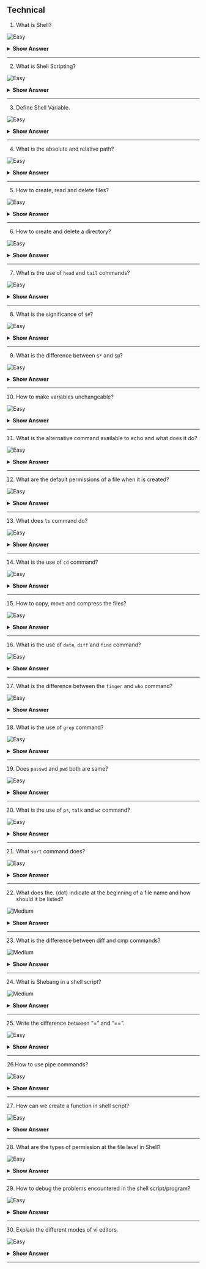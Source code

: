 ## Technical

1. What is Shell?

![Easy](https://github.com/revaturelabs/interviewquestions/blob/dev/ComplexityTags/simple%20(2).svg)

<details> <summary> <b> Show Answer </b> </summary>

<blockquote> 
    
- Shell is a command interpreter, which interprets the command given by the user to the kernel. 
- It is an interface between a user and an operating system.

</blockquote>

</details>

---

2. What is Shell Scripting?

![Easy](https://github.com/revaturelabs/interviewquestions/blob/dev/ComplexityTags/simple%20(2).svg)

<details> <summary> <b> Show Answer </b> </summary>

<blockquote> 

Shell scripting is a series or sequence of UNIX commands written in a plain text file. We used to give a list of UNIX commands like a to-do list in a file to execute it.

</blockquote>

</details>

---

3. Define Shell Variable.

![Easy](https://github.com/revaturelabs/interviewquestions/blob/dev/ComplexityTags/simple%20(2).svg)

<details> <summary> <b> Show Answer </b> </summary>

<blockquote> 

Shell variable forms the core part of a shell script or program. The variable allows the shell to manipulate the stored information within a shell program. It is generally stored as a string variable. 

</blockquote>

</details>

---

4. What is the absolute and relative path?

![Easy](https://github.com/revaturelabs/interviewquestions/blob/dev/ComplexityTags/simple%20(2).svg)

<details> <summary> <b> Show Answer </b> </summary>

<blockquote> 

- Absolute path is the full path of the directory. It always starts with “/”
  - Example:
    **`cd  /var/tmp/abrt/`**
- Relative path is necessary from the current location to reach a particular directory that doesn’t start with “/”.
  - Example:
    **`cd .. ,   cd –`**

</blockquote>

</details>

---

5.  How to create, read and delete files?

![Easy](https://github.com/revaturelabs/interviewquestions/blob/dev/ComplexityTags/simple%20(2).svg)

<details> <summary> <b> Show Answer </b> </summary>

<blockquote> 

- The `touch` command is used for creating files.
  - Example:
    `#touch filename` 
- The `cat` command is used for reading files.
  - Example:
    `#cat filename`
- The `rm` command is used to delete a file.
  - Example:
    `#rm –f  filename` 

</blockquote>

</details>

---

6.  How to create and delete a directory?

![Easy](https://github.com/revaturelabs/interviewquestions/blob/dev/ComplexityTags/simple%20(2).svg)

<details> <summary> <b> Show Answer </b> </summary>

<blockquote> 

- The mkdir command is used for creating a directory. 
  - Example:
  `# mkdir filename`
- The rmdir command is used to remove the directory. 
  - Example:
  `#rmdir filename` 

</blockquote>

</details>

---

7.  What is the use of `head` and `tail` commands?

![Easy](https://github.com/revaturelabs/interviewquestions/blob/dev/ComplexityTags/simple%20(2).svg)

<details> <summary> <b> Show Answer </b> </summary>

<blockquote> 

- `Head` command is used to display started 10 lines.
- `Tail` command is used to display started 10 lines.

</blockquote>

</details>

---

8. What is the significance of `$#`?

![Easy](https://github.com/revaturelabs/interviewquestions/blob/dev/ComplexityTags/simple%20(2).svg)

<details> <summary> <b> Show Answer </b> </summary>

<blockquote> 

It represents the total number of arguments passed by string.

</blockquote>

</details>

---

9. What is the difference between `$*` and `$@`?

![Easy](https://github.com/revaturelabs/interviewquestions/blob/dev/ComplexityTags/simple%20(2).svg)

<details> <summary> <b> Show Answer </b> </summary>

<blockquote> 

`$*` consider the entire set of positional parameters as a single string, but `$@` treat each quoted argument as a separate argument.

</blockquote>

</details>

---

10. How to make variables unchangeable?

![Easy](https://github.com/revaturelabs/interviewquestions/blob/dev/ComplexityTags/simple%20(2).svg)

<details> <summary> <b> Show Answer </b> </summary>

<blockquote> 

Variables can be made unchangeable using read-only. For instance, if we want variable ‘a’ value to remain as 10 and not change, then we can achieve this using read-only.
- Example:
  - $ a=10
  - $ readonly a

</blocckquote>

</details>

---

11. What is the alternative command available to echo and what does it do?

![Easy](https://github.com/revaturelabs/interviewquestions/blob/dev/ComplexityTags/simple%20(2).svg)

<details> <summary> <b> Show Answer </b> </summary>

<blockquote> 

- `tput` is an alternative command to `echo`.
- Using this, we can control the way in which the output is displayed on the screen.

</blockquote>

</details>

---

12. What are the default permissions of a file when it is created?

![Easy](https://github.com/revaturelabs/interviewquestions/blob/dev/ComplexityTags/simple%20(2).svg)

<details> <summary> <b> Show Answer </b> </summary>

<blockquote> 

666 i.e. rw-rw-rw- is the default permission of a file, when it is created.

</blockquote>

</details>

---

13. What does `ls` command do?

![Easy](https://github.com/revaturelabs/interviewquestions/blob/dev/ComplexityTags/simple%20(2).svg)

<details> <summary> <b> Show Answer </b> </summary>

<blockquote> 

1. It lists files in the current directory.
2. It lists files in a long format.

- Example

    1. $ ls
    2. $ ls –lrt or $ ls -ltr

</blockquote>

</details>

---

14. What is the use of `cd` command?

![Easy](https://github.com/revaturelabs/interviewquestions/blob/dev/ComplexityTags/simple%20(2).svg)

<details> <summary> <b> Show Answer </b> </summary>

<blockquote> 

1. It changes the directory to your home directory.
2. It changes the directory to test.
3. It moves back to one directory or to the parent directory of your current directory.

</blockquote>

</details>

---

15. How to copy, move and compress the files?

![Easy](https://github.com/revaturelabs/interviewquestions/blob/dev/ComplexityTags/simple%20(2).svg)

<details> <summary> <b> Show Answer </b> </summary>

<blockquote> 

- To copy the file

  - `$ cp file1 test`         - It copies file1 to test directory.
  - `$ cp file1 file1.bak`    - It takes a backup of file1. 

- To move the file 
 
  - `$ mv file1 file2`	      - It moves or renames file1 to file2.

- To compress the file

  - `$ compress file1` - It reduces the size of file1 and creates a compressed file called file1.z and deletes file1.
</blockquote>

</details>

---

16. What is the use of `date`, `diff` and `find` command?

![Easy](https://github.com/revaturelabs/interviewquestions/blob/dev/ComplexityTags/simple%20(2).svg)

<details> <summary> <b> Show Answer </b> </summary>

<blockquote> 

**date**    -   `$ date`                        - It displays the current date and time.
e.g. Output:
Wednesday, October 2022 03:58:06 PM MDT

**diff**    -   `$ diff file1 file2`	        - It displays line by line difference between file1 and file2.

**find**    -	`$ find . –name ‘*.t’ -print`	- It searches in the current directory and in all its subdirectories for files ending with .t, and writes their names in the output.


</blockquote>

</details>

---

17. What is the difference between the `finger` and `who` command?

![Easy](https://github.com/revaturelabs/interviewquestions/blob/dev/ComplexityTags/simple%20(2).svg)

<details> <summary> <b> Show Answer </b> </summary>

<blockquote> 

**finger**	`$ finger`	        - It displays information about the user.
**who** 	`$ who`         	- It lists the users who are logged in on the machine.

</blockquote>

</details>

---

18. What is the use of `grep` command?

![Easy](https://github.com/revaturelabs/interviewquestions/blob/dev/ComplexityTags/simple%20(2).svg)

<details> <summary> <b> Show Answer </b> </summary>

<blockquote> 

`$ grep Hello file1`        -   It searches for the lines containing Hello in file1.
`$ grep –c Hello file1`     -   It gives the count or number of lines that contain Hello in file1.

</blockquote>

</details>

---

19. Does `passwd` and `pwd` both are same?

![Easy](https://github.com/revaturelabs/interviewquestions/blob/dev/ComplexityTags/simple%20(2).svg)

<details> <summary> <b> Show Answer </b> </summary>

<blockquote> 

- No both are different.

**passwd**	`$ passwd`	    -   It is used to change the password.
**pwd** 	`$ pwd`         -   It displays the present working directory.

</blockquote>

</details>

---

20. What is the use of `ps`, `talk` and `wc` command?

![Easy](https://github.com/revaturelabs/interviewquestions/blob/dev/ComplexityTags/simple%20(2).svg)

<details> <summary> <b> Show Answer </b> </summary>

<blockquote> 

**ps**	    `$ ps`          -   It displays the list of processes which are currently running on the machine.
**talk**	`$ talk user1`	-   It is used to talk to the user1 who is currently logged into the same machine.
**wc**	    `$ wc file1`    -   It counts the number of lines, words, and characters in file1.

</blockquote>

</details>

---

21. What `sort` command does?

![Easy](https://github.com/revaturelabs/interviewquestions/blob/dev/ComplexityTags/simple%20(2).svg)

<details> <summary> <b> Show Answer </b> </summary>

<blockquote> 

`$ sort file1`	        - This will sort the contents of file1 and display sorted output on the screen.

</blockquote>

</details>

---

22. What does the. (dot) indicate at the beginning of a file name and how should it be listed?

![Medium](https://github.com/revaturelabs/interviewquestions/blob/dev/ComplexityTags/Medium%20(2).svg)

<details> <summary> <b> Show Answer </b> </summary>

<blockquote> 

- A file name that begins with a. (dot) is called a hidden file. Whenever we try to list the files, it will list all the files except hidden files.

- To list the hidden file, we need to use –the option of ls. i.e. `$ ls –a`

</blockquote>

</details>

---

23.  What is the difference between diff and cmp commands?

![Medium](https://github.com/revaturelabs/interviewquestions/blob/dev/ComplexityTags/Medium%20(2).svg)

<details> <summary> <b> Show Answer </b> </summary>

<blockquote> 

`diff` – Basically, it tells about the changes which need to be made to make files identical.

`cmp` – Basically it compares two files byte by byte and displays the very first mismatch.

</blockquote>

</details>

---

24. What is Shebang in a shell script?

![Medium](https://github.com/revaturelabs/interviewquestions/blob/dev/ComplexityTags/Medium%20(2).svg)

<details> <summary> <b> Show Answer </b> </summary>

<blockquote> 

- Shebang is a `# sign` followed by an exclamation i.e. !.
- Generally, this can be seen at the beginning or top of the script/program. This is used to avoid repetitive work. Shebang mainly determines the location of the engine which is to be used to execute the script.

**Example: #!/bin/bash**        - The above line also tells which shell to use.
   - Here ‘#’ symbol is called hash and ‘!’ is called a bang.

</blockquote>

</details>

---

25. Write the difference between “=” and “==”.

![Easy](https://github.com/revaturelabs/interviewquestions/blob/dev/ComplexityTags/simple%20(2).svg)

<details> <summary> <b> Show Answer </b> </summary>

<blockquote> 
    
= operator: Assigning the value into a variable is accomplished by using the = operator. It is referred to as the assignment operator.    
Example: a = $b;             #Would assign value of b to a 
    
== operator: This is used to compare strings. In the double equals operator, both operands are compared. If they are equal, it returns true, otherwise, it returns false.
Example:[ $a == $b ];      #Comparing the values of a and b.
    
</blockquote>

</details>

---

26.How to use pipe commands? 

![Easy](https://github.com/revaturelabs/interviewquestions/blob/dev/ComplexityTags/simple%20(2).svg)

<details> <summary> <b> Show Answer </b> </summary>

<blockquote> 
    
Pipe command allows you to use several commands in the same way, in which the output of one is used as input for another. Like a pipeline, each process output is directly input to the next one. A pipe is represented by the symbol "|". The flow of data through a pipeline is unidirectional, i.e., from left to right.

Syntax :

command_1 | command_2 | command_3 | .... | command_N    
    
</blockquote>

</details>

---

27. How can we create a function in shell script?

![Easy](https://github.com/revaturelabs/interviewquestions/blob/dev/ComplexityTags/simple%20(2).svg)

<details> <summary> <b> Show Answer </b> </summary>

<blockquote> 
    
shell functions are much like subroutines, procedures, and functions. The syntax for declaring a function is as follows:

function_name () 
{ 
   list of commands
} 
Function_name is the name of your function, and that's what you'll use to call it from anywhere in your script. The function name must be followed by parentheses, then a list of commands enclosed in braces.   
    
Example :
    
#!/bin/sh
# Define your function here
 
Hello () 
  {
     echo "Hello World"
  }
 
# Invoke your function
Hello
    
</blockquote>

</details>

---

28. What are the types of permission at the file level in Shell?

![Easy](https://github.com/revaturelabs/interviewquestions/blob/dev/ComplexityTags/simple%20(2).svg)

<details> <summary> <b> Show Answer </b> </summary>

<blockquote> 
    
Owner permissions: The permissions granted to a user with all the rights at the root level.

Group permissions: The permissions granted to a user with all the rights in a particular group.

Other  permissions: The permissions granted to a user with all the rights globally to a file.    
    
</blockquote>

</details>

---

29. How to debug the problems encountered in the shell script/program?

![Easy](https://github.com/revaturelabs/interviewquestions/blob/dev/ComplexityTags/simple%20(2).svg)

<details> <summary> <b> Show Answer </b> </summary>

<blockquote> 
    
Below are common methods applied to debug the problems in the script.

Debug statements can be inserted in the shell script to output/display the information which helps to identify the problem.
Using set -x enables the debugging in the script.    
    
</blockquote>

</details>

---

30. Explain the different modes of vi editors.

![Easy](https://github.com/revaturelabs/interviewquestions/blob/dev/ComplexityTags/simple%20(2).svg)

<details> <summary> <b> Show Answer </b> </summary>

<blockquote> 
    
The different modes of vi editors are:

Command mode: this is the mode when vi starts up.
Edit mode: enables users to do the next editing.
Ex mode: when users interact with vi with instructions to process   
    
</blockquote>

</details>

---
